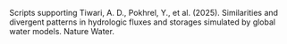 Scripts supporting Tiwari, A. D., Pokhrel, Y., et al. (2025). Similarities and divergent patterns in hydrologic fluxes and storages simulated by global water models. Nature Water.
